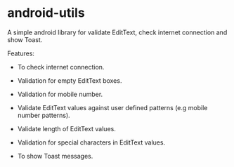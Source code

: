 # android-utils
A simple android library for validate EditText, check internet connection and show Toast.

Features:

* To check internet connection.

* Validation for empty EditText boxes.

* Validation for mobile number.

* Validate EditText values against user defined patterns (e.g mobile number patterns).

* Validate length of EditText values.

* Validation for special characters in EditText values.

* To show Toast messages.



